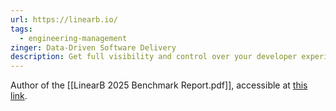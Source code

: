 ```yaml
---
url: https://linearb.io/
tags:
  - engineering-management
zinger: Data-Driven Software Delivery
description: Get full visibility and control over your developer experience and productivity.
---
```

Author of the [[LinearB 2025 Benchmark Report.pdf]], accessible at [this link](https://assets.linearb.io/image/upload/v1731970015/resources/LinearB_2025_Benchmark_Report.pdf).
